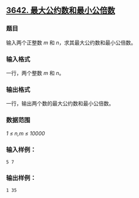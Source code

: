 ## [3642. 最大公约数和最小公倍数](https://www.acwing.com/problem/content/3645/)

### 题目

输入两个正整数 *m* 和 *n*，求其最大公约数和最小公倍数。

### 输入格式

一行，两个整数 *m* 和 *n*。

### 输出格式

一行，输出两个数的最大公约数和最小公倍数。

### 数据范围

*1 ≤ n,m ≤ 10000*

### 输入样例：

```
5 7
```

### 输出样例：

```
1 35
```
